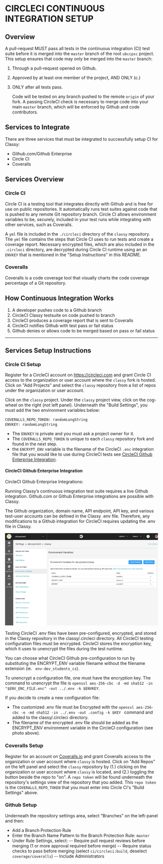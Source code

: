 # CIRCLECI CONTINUOUS INTEGRATION SETUP

## Overview

A pull-request MUST pass all tests in the continuous integration (CI) test suite before it is merged into the `master` branch of the root `ubccpsc` project. This setup ensures that code may only be merged into the `master` branch:

1. Through a pull-request opened on Github.
2. Approved by at least one member of the project, AND ONLY (c.)
3. ONLY after all tests pass.

   Code will be tested on any branch pushed to the remote `origin` of your fork. A passing CircleCI check is necessary to merge code into your main `master` branch, which will be enforced by Github and code contributors.

## Services to Integrate

There are three services that must be integrated to successfully setup CI for Classy: 

- Github.com/Github Enterprise
- Circle CI
- Coveralls

## Services Overview

### Circle CI

Circle CI is a testing tool that integrates directly with Github and is free for use on public repositories. It automatically runs test suites against code that is pushed to any remote Git repository branch. Circle CI allows environment variables to be, securely, included in your test runs while integrating with other services, such as Coveralls.

A `yml` file is included in the `./circleci` directory of the `classy` repository. The `yml` file contains the steps that Circle CI uses to run tests and create a coverage report. Necessary encrypted files, which are also included in the `.circleci` directory, are decrypted during Circle CI runtime using an an `ENVKEY` that is mentioned in the "Setup Instructions" in this README.

### Coveralls

Coveralls is a code coverage tool that visually charts the code coverage percentage of a Git repository.

## How Continuous Integration Works

1. A developer pushes code to a Github branch
2. CircleCI Classy testsuite on code pushed to branch
3. CircleCI produces a coverage report that is sent to Coveralls
4. CircleCI notifies Github with test pass or fail status
5. Github denies or allows code to be merged based on pass or fail status

--------------

## Services Setup Instructions

### Circle CI Setup

Register for a CircleCI account on https://circleci.com and grant Circle CI access to the organization or user account where the `classy` fork is hosted. Click on "Add Projects" and select the `classy` repository from a list of repos under the organization or user account.

Click on the `classy` project. Under the `classy` project view, click on the cog-wheel on the right (not left panel). Underneath the "Build Settings", you must add the two environment variables below:

    COVERALLS_REPO_TOKEN: randomLongString
    ENVKEY: randomLongString

- The `ENVKEY` is private and you must ask a project owner for it.
- The `COVERALLS_REPO_TOKEN` is unique to each `classy` repository fork and found in the next step.
- the `ENCRYPT_ENV` variable is the filename of the CircleCI `.enc` integration file that you would like to use during CircleCI tests see [CircleCI Github Enterprise Integration](#circleci-github-enterprise-integration).

#### CircleCI Github Enterprise Integration

CircleCI Github Enterprise Integrations: 

Running Classy’s continuous integration test suite requires a live Github integration. Github.com or Github Enterprise integrations are possible with Classy. 

The Github organization, domain name, API endpoint, API key, and various test-user accounts can be defined in the Classy .env file. Therefore, any modifications to a Github integration for CircleCI requires updating the .env file in Classy.

<img src="../assets/circle-ci-key.png"/>

Testing CircleCI .env files have been pre-configured, encrypted, and stored in the Classy repository in the classy/.circleci directory. All CircleCI testing configuration files must be encrypted. CircleCI stores the encryption key, which it uses to unencrypt the files during the test runtime.

You can choose what CircleCI Github pre-configuration to run by substituting the ENCRYPT_ENV variable filename without the filename extension (ie. ` env-dev_students_cs`).  

To unencrypt a configuration file, one must have the encryption key. The command to unencrypt the file is `openssl aes-256-cbc -d -md sha512 -in "$ENV_ENC_FILE.enc" -out ../.env -k $ENVKEY`. 

If you decide to create a new configuration file:

- The customized .env file must be Encrypted with the `openssl aes-256-cbc -e -md sha512 -in ../.env -out .config -k $KEY ` command and added to the classy/.circleci directory.
- The filename of the encrypted .env file should be added as the ENCRYPT_ENV environment variable in the CircleCI configuration (see photo above).

### Coveralls Setup

Register for an account on [Coveralls.io](https://coveralls.io) and grant Coveralls access to the organization or user account where `classy` is hosted. Click on "Add Repos" on the left panel and select the `classy` repository by (1.) clicking on the organization or user account where `classy` is located, and (2.) toggling the button beside the repo to "on". A `repo token` will be found underneath the repository's settings view of the repository that you added. This `repo token` is the `COVERALLS_REPO_TOKEN` that you must enter into Circle CI's "Build Settings" above.

### Github Setup

Underneath the repository settings area, select "Branches" on the left-panel and then:

- Add a Branch Protection Rule
- Enter the Branch Name Pattern to the Branch Protection Rule: `master`
- Under Rule Settings, select:
  -- Require pull request reviews before merging (1 or more approval required before merge)
  -- Require status checks to pass before merging (select `ci/circleci:build`, deselect `coverage/coveralls`)
  -- Include Administrators
